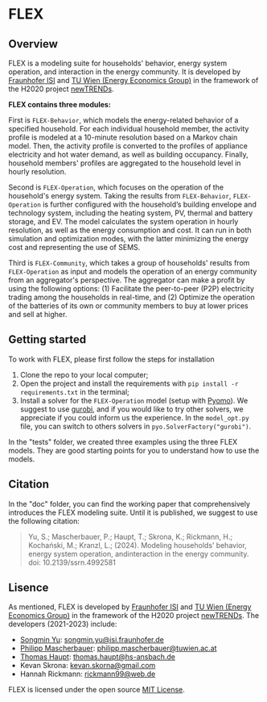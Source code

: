# FLEX

## Overview

FLEX is a modeling suite for households' behavior, energy system operation, and interaction in the energy community.
It is developed by 
[Fraunhofer ISI](https://www.isi.fraunhofer.de/) and 
[TU Wien (Energy Economics Group)](https://eeg.tuwien.ac.at/)
in the framework of the H2020 project [newTRENDs](https://newTRENDs2020.eu/).

**FLEX contains three modules:**

First is `FLEX-Behavior`, which models the energy-related behavior of a specified household. 
For each individual household member, the activity profile is modeled at a 10-minute resolution based on a Markov chain model. 
Then, the activity profile is converted to the profiles of appliance electricity and hot water demand, as well as building occupancy. 
Finally, household members' profiles are aggregated to the household level in hourly resolution.

Second is `FLEX-Operation`, which focuses on the operation of the household's energy system. 
Taking the results from `FLEX-Behavior`, `FLEX-Operation` is further configured with the household’s building envelope and technology system, 
including the heating system, PV, thermal and battery storage, and EV. The model calculates the system operation in hourly resolution, 
as well as the energy consumption and cost. It can run in both simulation and optimization modes, with the latter minimizing the energy cost and representing the use of SEMS. 

Third is `FLEX-Community`, which takes a group of households' results from `FLEX-Operation` as input and models the operation of an energy community from an aggregator's perspective. 
The aggregator can make a profit by using the following options: 
(1) Facilitate the peer-to-peer (P2P) electricity trading among the households in real-time, and 
(2) Optimize the operation of the batteries of its own or community members to buy at lower prices and sell at higher. 

## Getting started <div id="Getting_started"/>

To work with FLEX, please first follow the steps for installation 

1. Clone the repo to your local computer;
2. Open the project and install the requirements with `pip install -r requirements.txt` in the terminal;
3. Install a solver for the `FLEX-Operation` model (setup with [Pyomo](http://www.pyomo.org/)). 
We suggest to use [gurobi](https://www.gurobi.com/), and if you would like to try other solvers, 
we appreciate if you could inform us the experience. 
In the `model_opt.py` file, you can switch to others solvers in `pyo.SolverFactory("gurobi")`.

In the "tests" folder, we created three examples using the three FLEX models. 
They are good starting points for you to understand how to use the models.

## Citation

In the "doc" folder, you can find the working paper that comprehensively introduces the FLEX modeling suite. 
Until it is published, we suggest to use the following citation:

> Yu, S.; Mascherbauer, P.; Haupt, T.; Skrona, K.; Rickmann, H.; Kochański, M.; Kranzl, L.; (2024). 
Modeling households’ behavior, energy system operation, andinteraction in the energy community. doi: 10.2139/ssrn.4992581

## Lisence

As mentioned, FLEX is developed by 
[Fraunhofer ISI](https://www.isi.fraunhofer.de/) and 
[TU Wien (Energy Economics Group)](https://eeg.tuwien.ac.at/)
in the framework of the H2020 project [newTRENDs](https://newTRENDs2020.eu/).
The developers (2021-2023) include:
* [Songmin Yu](https://www.isi.fraunhofer.de/en/competence-center/energiepolitik-energiemaerkte/mitarbeiter/yu.html): songmin.yu@isi.fraunhofer.de
* [Philipp Mascherbauer](https://eeg.tuwien.ac.at/staff/people/philipp-mascherbauer): philipp.mascherbauer@tuwien.ac.at
* [Thomas Haupt](https://www.hs-ansbach.de/personen/haupt-thomas/): thomas.haupt@hs-ansbach.de
* Kevan Skrona: kevan.skorna@gmail.com
* Hannah Rickmann: rickmann99@web.de

FLEX is licensed under the open source [MIT License](https://github.com/H2020-newTRENDs/FLEX/blob/master/LICENSE.txt).

